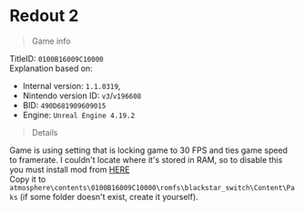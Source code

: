 # Redout 2

> Game info

TitleID: `0100B16009C10000`<br>
Explanation based on:
- Internal version: `1.1.0319`, 
- Nintendo version ID: `v3`/`v196608`
- BID: `490D681909609015`
- Engine: `Unreal Engine 4.19.2`

> Details

Game is using setting that is locking game to 30 FPS and ties game speed to framerate. I couldn't locate where it's stored in RAM, so to disable this you must install mod from [HERE](../../atmosphere/contents/0100B16009C10000/romfs/blackstar_switch/Content/Paks/blackstar_switch-Switch_p.pak)<br>
Copy it to `atmosphere\contents\0100B16009C10000\romfs\blackstar_switch\Content\Paks` (if some folder doesn't exist, create it yourself).
